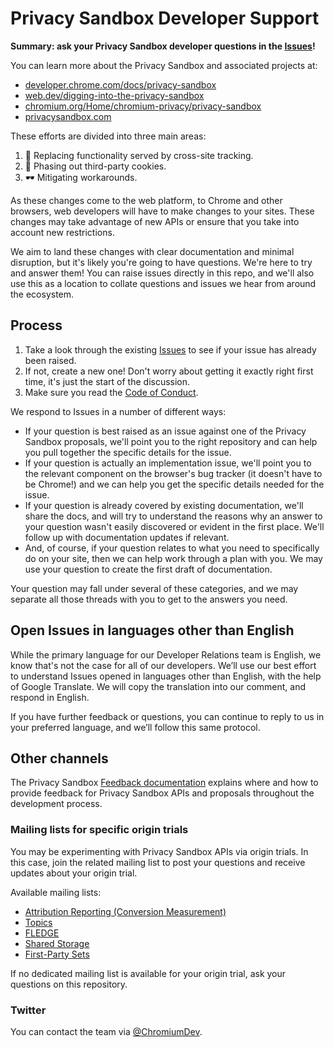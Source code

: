 # Privacy Sandbox Developer Support

**Summary: ask your Privacy Sandbox developer questions in the [Issues](https://github.com/GoogleChromeLabs/privacy-sandbox-dev-support/issues)!**

You can learn more about the Privacy Sandbox and associated projects at:

* [developer.chrome.com/docs/privacy-sandbox](https://developer.chrome.com/docs/privacy-sandbox)
* [web.dev/digging-into-the-privacy-sandbox](https://web.dev/digging-into-the-privacy-sandbox)
* [chromium.org/Home/chromium-privacy/privacy-sandbox](https://www.chromium.org/Home/chromium-privacy/privacy-sandbox)
* [privacysandbox.com](https://privacysandbox.com)

These efforts are divided into three main areas:

1. 🧰 Replacing functionality served by cross-site tracking.
2. 🍪 Phasing out third-party cookies.
3. 🕶️ Mitigating workarounds.

As these changes come to the web platform, to Chrome and other browsers,
web developers will have to make changes to your sites. These changes may
take advantage of new APIs or ensure that you take into account new
restrictions.

We aim to land these changes with clear documentation and minimal disruption, but
it's likely you're going to have questions. We're here to try and answer
them! You can raise issues directly in this repo, and we'll also use this as a
location to collate questions and issues we hear from around the ecosystem.

## Process

1. Take a look through the existing [Issues](https://github.com/GoogleChromeLabs/privacy-sandbox-dev-support/issues)
   to see if your issue has already been raised.
2. If not, create a new one! Don't worry about getting it exactly right first time, it's just the start of the discussion.
3. Make sure you read the [Code of Conduct](/code-of-conduct.md).

We respond to Issues in a number of different ways:

* If your question is best raised as an issue against one of the Privacy Sandbox
  proposals, we'll point you to the right repository and can help you pull together
  the specific details for the issue.
* If your question is actually an implementation issue, we'll point you to the
  relevant component on the browser's bug tracker (it doesn't have to be Chrome!)
  and we can help you get the specific details needed for the issue.
* If your question is already covered by existing documentation, we'll share the docs,
  and will try to understand the reasons why an answer to your question wasn't easily
  discovered or evident in the first place. We'll follow up with documentation updates
  if relevant.
* And, of course, if your question relates to what you need to specifically do
  on your site, then we can help work through a plan with you. We may use
  your question to create the first draft of documentation.

Your question may fall under several of these categories, and we may
separate all those threads with you to get to the answers you need.

## Open Issues in languages other than English

While the primary language for our Developer Relations team is English,
we know that's not the case for all of our developers. We’ll use our best
effort to understand Issues opened in languages other than English, with
the help of Google Translate. We will copy the translation into our
comment, and respond in English.

If you have further feedback or questions, you can continue to reply to us
in your preferred language, and we’ll follow this same protocol.

## Other channels

The Privacy Sandbox
[Feedback documentation](https://developer.chrome.com/docs/privacy-sandbox/feedback/)
explains where and how to provide feedback for Privacy Sandbox APIs
and proposals throughout the development process.

### Mailing lists for specific origin trials

You may be experimenting with Privacy Sandbox APIs via origin trials.
In this case, join the related mailing list to post your questions
and receive updates about your origin trial.

Available mailing lists:

* [Attribution Reporting (Conversion Measurement)](https://groups.google.com/u/1/a/chromium.org/g/attribution-reporting-api-dev)
* [Topics](https://groups.google.com/u/4/a/chromium.org/g/topics-api-announce)
* [FLEDGE](https://groups.google.com/u/4/a/chromium.org/g/fledge-api-announce)
* [Shared Storage](https://groups.google.com/a/chromium.org/g/shared-storage-api-announcements)
* [First-Party Sets](https://groups.google.com/a/chromium.org/g/first-party-sets-discuss)

If no dedicated mailing list is available for your origin trial, ask your
questions on this repository.

### Twitter

You can contact the team via
[@ChromiumDev](https://twitter.com/ChromiumDev).
